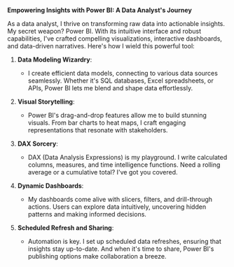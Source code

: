 **Empowering Insights with Power BI: A Data Analyst's Journey**

As a data analyst, I thrive on transforming raw data into actionable insights. My secret weapon? Power BI. With its intuitive interface and robust capabilities, I've crafted compelling visualizations, interactive dashboards, and data-driven narratives. Here's how I wield this powerful tool:

1. **Data Modeling Wizardry**:
   - I create efficient data models, connecting to various data sources seamlessly. Whether it's SQL databases, Excel spreadsheets, or APIs, Power BI lets me blend and shape data effortlessly.

2. **Visual Storytelling**:
   - Power BI's drag-and-drop features allow me to build stunning visuals. From bar charts to heat maps, I craft engaging representations that resonate with stakeholders.

3. **DAX Sorcery**:
   - DAX (Data Analysis Expressions) is my playground. I write calculated columns, measures, and time intelligence functions. Need a rolling average or a cumulative total? I've got you covered.

4. **Dynamic Dashboards**:
   - My dashboards come alive with slicers, filters, and drill-through actions. Users can explore data intuitively, uncovering hidden patterns and making informed decisions.

5. **Scheduled Refresh and Sharing**:
   - Automation is key. I set up scheduled data refreshes, ensuring that insights stay up-to-date. And when it's time to share, Power BI's publishing options make collaboration a breeze.
